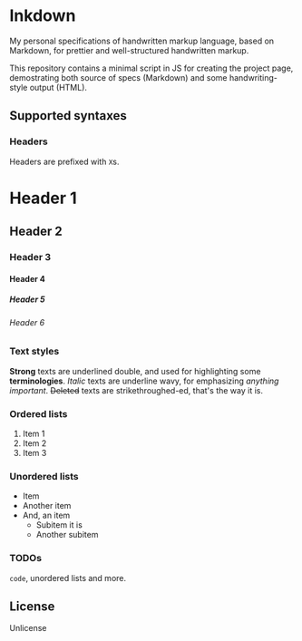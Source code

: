 # Inkdown

My personal specifications of handwritten markup language, based on Markdown,
for prettier and well-structured handwritten markup.

This repository contains a minimal script in JS for creating the project page,
demostrating both source of specs (Markdown) and some handwriting-style output
(HTML).

## Supported syntaxes

### Headers

Headers are prefixed with `X`s.

# Header 1
## Header 2
### Header 3
#### Header 4
##### Header 5
###### Header 6

### Text styles

**Strong** texts are underlined double, and used for highlighting some
**terminologies**. *Italic* texts are underline wavy, for emphasizing *anything
important*. ~~Deleted~~ texts are strikethroughed-ed, that's the way it is.

### Ordered lists

1. Item 1
2. Item 2
3. Item 3

### Unordered lists

- Item
- Another item
- And, an item
    + Subitem it is
    + Another subitem

### TODOs

`code`, unordered lists and more.

## License

Unlicense
